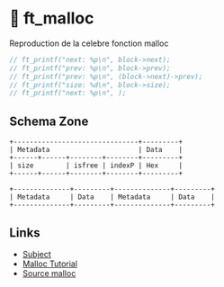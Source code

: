 # 💾 ft_malloc

Reproduction de la celebre fonction malloc

```c
// ft_printf("next: %p\n", block->next);
// ft_printf("prev: %p\n", block->prev);
// ft_printf("prev: %p\n", (block->next)->prev);
// ft_printf("size: %d\n", block->size);
// ft_printf("next: %p\n", );
```

## Schema Zone
```
+-------------------------------+---------+
| Metadata                      | Data    |
+------+------+--------+--------+---------+
| size        | isfree | indexP | Hex     |
+------+------+--------+--------+---------+
```
```
+--------------+---------+--------------+---------+
| Metadata     | Data    | Metadata     | Data    |
+--------------+---------+--------------+---------+
```

## Links
- [Subject](https://cdn.intra.42.fr/pdf/pdf/48936/fr.subject.pdf)
- [Malloc Tutorial](https://wiki-prog.infoprepa.epita.fr/images/0/04/Malloc_tutorial.pdf)
- [Source malloc](https://code.woboq.org/userspace/glibc/malloc/malloc.c.html)